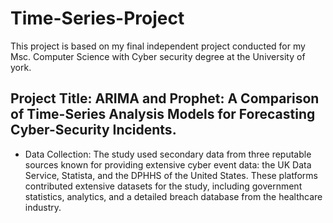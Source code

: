 # Time-Series-Project
This project is based on my final independent project conducted for my Msc. Computer Science with Cyber security degree at the University of york.

## Project Title: ARIMA and Prophet: A Comparison of Time-Series Analysis Models for Forecasting Cyber-Security Incidents.

- Data Collection: The study used secondary data from three reputable sources known for providing extensive cyber event data: the UK Data Service, Statista, and the DPHHS of the United States. These platforms contributed extensive datasets for the study, including government statistics, analytics, and a detailed breach database from the healthcare industry.
